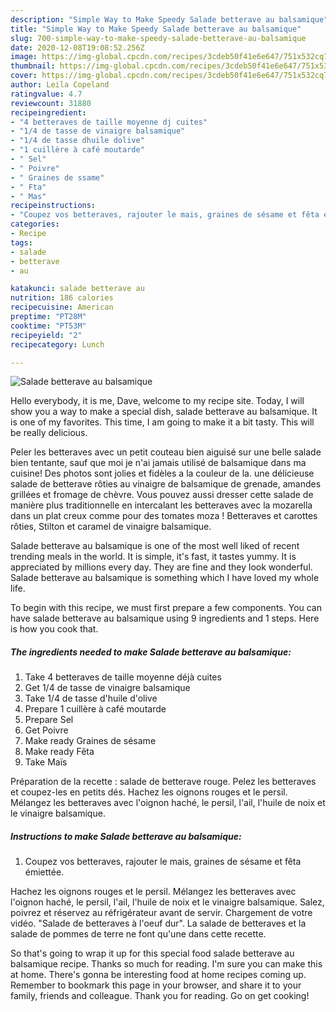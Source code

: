 ```yaml
---
description: "Simple Way to Make Speedy Salade betterave au balsamique"
title: "Simple Way to Make Speedy Salade betterave au balsamique"
slug: 700-simple-way-to-make-speedy-salade-betterave-au-balsamique
date: 2020-12-08T19:08:52.256Z
image: https://img-global.cpcdn.com/recipes/3cdeb50f41e6e647/751x532cq70/salade-betterave-au-balsamique-photo-principale-de-la-recette.jpg
thumbnail: https://img-global.cpcdn.com/recipes/3cdeb50f41e6e647/751x532cq70/salade-betterave-au-balsamique-photo-principale-de-la-recette.jpg
cover: https://img-global.cpcdn.com/recipes/3cdeb50f41e6e647/751x532cq70/salade-betterave-au-balsamique-photo-principale-de-la-recette.jpg
author: Leila Copeland
ratingvalue: 4.7
reviewcount: 31880
recipeingredient:
- "4 betteraves de taille moyenne dj cuites"
- "1/4 de tasse de vinaigre balsamique"
- "1/4 de tasse dhuile dolive"
- "1 cuillère à café moutarde"
- " Sel"
- " Poivre"
- " Graines de ssame"
- " Fta"
- " Mas"
recipeinstructions:
- "Coupez vos betteraves, rajouter le mais, graines de sésame et fêta émiettée."
categories:
- Recipe
tags:
- salade
- betterave
- au

katakunci: salade betterave au 
nutrition: 186 calories
recipecuisine: American
preptime: "PT28M"
cooktime: "PT53M"
recipeyield: "2"
recipecategory: Lunch

---
```



![Salade betterave au balsamique](https://img-global.cpcdn.com/recipes/3cdeb50f41e6e647/751x532cq70/salade-betterave-au-balsamique-photo-principale-de-la-recette.jpg)

Hello everybody, it is me, Dave, welcome to my recipe site. Today, I will show you a way to make a special dish, salade betterave au balsamique. It is one of my favorites. This time, I am going to make it a bit tasty. This will be really delicious.

Peler les betteraves avec un petit couteau bien aiguisé sur une belle salade bien tentante, sauf que moi je n&#39;ai jamais utilisé de balsamique dans ma cuisine! Des photos sont jolies et fidèles a la couleur de la. une délicieuse salade de betterave rôties au vinaigre de balsamique de grenade, amandes grillées et fromage de chèvre. Vous pouvez aussi dresser cette salade de manière plus traditionnelle en intercalant les betteraves avec la mozarella dans un plat creux comme pour des tomates moza ! Betteraves et carottes rôties, Stilton et caramel de vinaigre balsamique.

Salade betterave au balsamique is one of the most well liked of recent trending meals in the world. It is simple, it's fast, it tastes yummy. It is appreciated by millions every day. They are fine and they look wonderful. Salade betterave au balsamique is something which I have loved my whole life.


To begin with this recipe, we must first prepare a few components. You can have salade betterave au balsamique using 9 ingredients and 1 steps. Here is how you cook that.

<!--inarticleads1-->

##### The ingredients needed to make Salade betterave au balsamique:

1. Take 4 betteraves de taille moyenne déjà cuites
1. Get 1/4 de tasse de vinaigre balsamique
1. Take 1/4 de tasse d&#39;huile d&#39;olive
1. Prepare 1 cuillère à café moutarde
1. Prepare  Sel
1. Get  Poivre
1. Make ready  Graines de sésame
1. Make ready  Fêta
1. Take  Maïs


Préparation de la recette : salade de betterave rouge. Pelez les betteraves et coupez-les en petits dés. Hachez les oignons rouges et le persil. Mélangez les betteraves avec l&#39;oignon haché, le persil, l&#39;ail, l&#39;huile de noix et le vinaigre balsamique. 

<!--inarticleads2-->

##### Instructions to make Salade betterave au balsamique:

1. Coupez vos betteraves, rajouter le mais, graines de sésame et fêta émiettée.


Hachez les oignons rouges et le persil. Mélangez les betteraves avec l&#39;oignon haché, le persil, l&#39;ail, l&#39;huile de noix et le vinaigre balsamique. Salez, poivrez et réservez au réfrigérateur avant de servir. Chargement de votre vidéo. &#34;Salade de betteraves à l&#39;oeuf dur&#34;. La salade de betteraves et la salade de pommes de terre ne font qu&#39;une dans cette recette. 

So that's going to wrap it up for this special food salade betterave au balsamique recipe. Thanks so much for reading. I'm sure you can make this at home. There's gonna be interesting food at home recipes coming up. Remember to bookmark this page in your browser, and share it to your family, friends and colleague. Thank you for reading. Go on get cooking!
